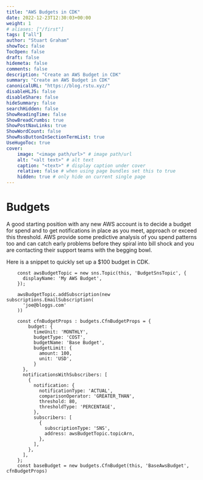 ```yaml
---
title: "AWS Budgets in CDK"
date: 2022-12-23T12:30:03+00:00
weight: 1
# aliases: ["/first"]
tags: ["all"]
author: "Stuart Graham"
showToc: false
TocOpen: false
draft: false
hidemeta: false
comments: false
description: "Create an AWS Budget in CDK"
summary: "Create an AWS Budget in CDK"
canonicalURL: "https://blog.rstu.xyz/"
disableHLJS: false
disableShare: false
hideSummary: false
searchHidden: false
ShowReadingTime: false
ShowBreadCrumbs: true
ShowPostNavLinks: true
ShowWordCount: false
ShowRssButtonInSectionTermList: true
UseHugoToc: true
cover:
    image: "<image path/url>" # image path/url
    alt: "<alt text>" # alt text
    caption: "<text>" # display caption under cover
    relative: false # when using page bundles set this to true
    hidden: true # only hide on current single page
---
```


# Budgets
A good starting position with any new AWS account is to decide a budget for spend and to get notifications in place as you meet, approach or exceed this threshold. AWS provide some predictive analysis of you spend patterns too and can catch early problems before they spiral into bill shock and you are contacting their support teams with the begging bowl. 

Here is a snippet to quickly set up a $100 budget in CDK. 
```
    const awsBudgetTopic = new sns.Topic(this, 'BudgetSnsTopic', {
      displayName: 'My AWS Budget',
    });

    awsBudgetTopic.addSubscription(new subscriptions.EmailSubscription(
      'joe@bloggs.com'
    ))

    const cfnBudgetProps : budgets.CfnBudgetProps = {
        budget: {
          timeUnit: 'MONTHLY',
          budgetType: 'COST',
          budgetName: 'Base Budget',
          budgetLimit: {
            amount: 100,
            unit: 'USD',
          }
      },
      notificationsWithSubscribers: [
        {
          notification: {
            notificationType: 'ACTUAL',
            comparisonOperator: 'GREATER_THAN',
            threshold: 80,
            thresholdType: 'PERCENTAGE',
          },
          subscribers: [
            {
              subscriptionType: 'SNS',
              address: awsBudgetTopic.topicArn,
            },
          ],
        },
      ],
    };
    const baseBudget = new budgets.CfnBudget(this, 'BaseAwsBudget', cfnBudgetProps)
```